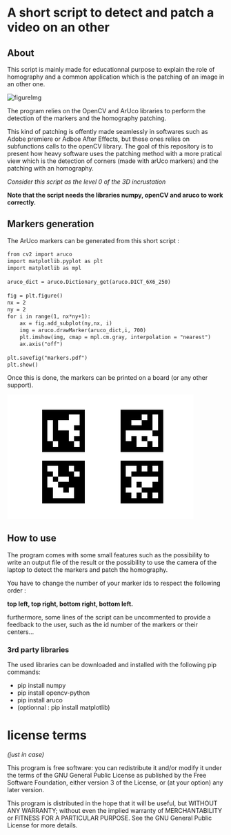 # A short script to detect and patch a video on an other

## About

This script is mainly made for educationnal purpose to explain the role of homography and a common application which is the patching of an image in an other one.


![figureImg](aruco_detect_fridge3.gif)

The program relies on the OpenCV and ArUco libraries to perform the detection of the markers and the homography patching.

This kind of patching is offently made seamlessly in softwares such as Adobe premiere or Adboe After Effects, but these ones relies on subfunctions calls to the openCV library. The goal of this repository is to present how heavy software uses the patching method with a more pratical view which is the detection of corners (made with arUco markers) and the patching with an homography.

_Consider this script as the level 0 of the 3D incrustation_

**Note that the script needs the libraries numpy, openCV and aruco to work correctly.**

## Markers generation

The ArUco markers can be generated from this short script :

```
from cv2 import aruco
import matplotlib.pyplot as plt
import matplotlib as mpl

aruco_dict = aruco.Dictionary_get(aruco.DICT_6X6_250)

fig = plt.figure()
nx = 2
ny = 2
for i in range(1, nx*ny+1):
    ax = fig.add_subplot(ny,nx, i)
    img = aruco.drawMarker(aruco_dict,i, 700)
    plt.imshow(img, cmap = mpl.cm.gray, interpolation = "nearest")
    ax.axis("off")

plt.savefig("markers.pdf")
plt.show()
```

Once this is done, the markers can be printed on a board (or any other support).

![markers](markers.png)

## How to use

The program comes with some small features such as the possibility to write an output file of the result or the possibility to use the camera of the laptop to detect the markers and patch the homography.

You have to change the number of your marker ids to respect the following order :

**top left, top right, bottom right, bottom left.**

furthermore, some lines of the script can be uncommented to provide a feedback to the user, such as the id number of the markers or their centers...

### 3rd party libraries

The used libraries can be downloaded and installed with the following pip commands:

- pip install numpy
- pip install opencv-python
- pip install aruco
- (optionnal : pip install matplotlib)

# license terms
_(just in case)_

This program is free software: you can redistribute it and/or modify it under the terms of the GNU General Public License as published by the Free Software Foundation, either version 3 of the License, or (at your option) any later version.

This program is distributed in the hope that it will be useful, but WITHOUT ANY WARRANTY; without even the implied warranty of MERCHANTABILITY or FITNESS FOR A PARTICULAR PURPOSE. See the GNU General Public License for more details.